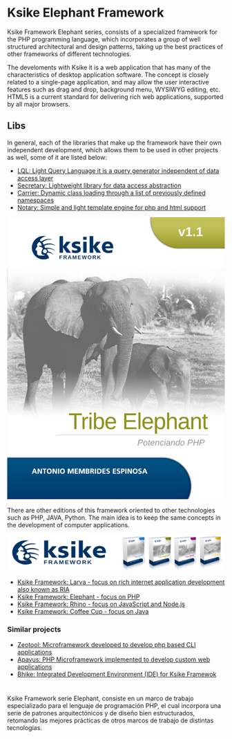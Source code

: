 # Ksike Elephant Framework
Ksike Framework Elephant series, consists of a specialized framework for the PHP programming language, which incorporates a group of well structured architectural and design patterns, taking up the best practices of other frameworks of different technologies.

The develoments with Ksike it is a web application that has many of the characteristics of desktop application software. The concept is closely related to a single-page application, and may allow the user interactive features such as drag and drop, background menu, WYSIWYG editing, etc. HTML5 is a current standard for delivering rich web applications, supported by all major browsers. 

## Libs
In general, each of the libraries that make up the framework have their own independent development, which allows them to be used in other projects as well, some of it are listed below:

+ [LQL:  Light Query Language it is a query generator independent of data access layer](https://github.com/ameksike/ksike.elephant.lql) 
+ [Secretary: Lightweight library for data access abstraction](https://github.com/ameksike/ksike.elephant.secretary)
+ [Carrier: Dynamic class loading through a list of previously defined namespaces](https://github.com/ameksike/ksike.rhino.ui)
+ [Notary: Simple and light template engine for php and html support](https://github.com/ameksike/ksike.elephant.notary)


![Screenshot](README/portadas_carta_130120_elephant.jpg)

There are other editions of this framework oriented to other technologies such as PHP, JAVA, Python. The main idea is to keep the same concepts in the development of computer applications.

![Screenshot](README/baner.png)

+ [Ksike Framework: Larva - focus on rich internet application development also known as RIA](https://github.com/ameksike/ksike.larva)
+ [Ksike Framework: Elephant - focus on PHP](https://github.com/ameksike/ksike.elephant)
+ [Ksike Framework: Rhino - focus on JavaScript and Node.js](https://github.com/ameksike/ksike.rhino.framework) 
+ [Ksike Framework: Coffee Cup - focus on Java](https://github.com/ameksike/ksike.java.core.plugin)


### Similar projects 
+ [Zeotool: Microframework developed to develop php based CLI applications](https://github.com/ameksike/zeotool)
+ [Apayus: PHP Microframework implemented to develop custom web applications](https://github.com/ameksike/apayus)
+ [Bhike: Integrated Development Environment (IDE) for Ksike Framewok](https://github.com/ameksike/bhike)


# 

Ksike Framework serie Elephant, consiste en un marco de trabajo especializado para el lenguaje de programación PHP, el cual incorpora una serie de patrones arquitectónicos y de diseño bien estructurados, retomando las mejores prácticas de otros marcos de trabajo de distintas tecnologías.

